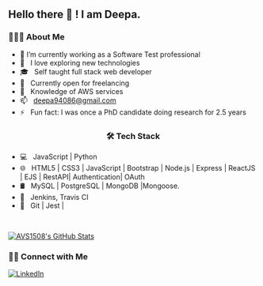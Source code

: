 <!--
**sdkdeepa/Deepa** is a ✨ _special_ ✨ repository because its `README.md` (this file) appears on your GitHub profile.

Here are some ideas to get you started:

-->
<h2> Hello there 👋 ! I am Deepa.</h2>

<h3> 👨🏻‍💻 About Me </h3>

- 🔭 I’m currently working as a Software Test professional 
- 🤩 &nbsp; I love exploring new technologies 
- 🎓 &nbsp; Self taught full stack web developer
- 💼 &nbsp; Currently open for freelancing
- 🌱 &nbsp; Knowledge of AWS services 
- 📫 &nbsp; deepa94086@gmail.com
- ⚡ &nbsp; Fun fact: I was once a PhD candidate doing research for 2.5 years
<!--
- ✍️ &nbsp; Pursuing Full stack development and artist /painter as hobbies/side hustles.-->

<h3 align="center">🛠 Tech Stack</h3>

- 💻 &nbsp; JavaScript | Python 
- 🌐 &nbsp; HTML5 | CSS3 | JavaScript | Bootstrap | Node.js | Express | ReactJS | EJS | RestAPI| Authentication| OAuth 
- 🛢 &nbsp; MySQL | PostgreSQL | MongoDB |Mongoose.
- 🚓 &nbsp; Jenkins, Travis CI
- 🔧 &nbsp; Git | Jest | 
<!-- - 🖥 &nbsp; -->

<br/>

[![AVS1508's GitHub Stats](https://github-readme-stats.vercel.app/api?username=sdkdeepa&show_icons=true)](https://github.com/sdkdeepa)

<h3> 🤝🏻 Connect with Me </h3>

<p>
<!-- <a href="https://www.adityavsingh.com/"><img alt="Website" src="https://img.shields.io/badge/Website-www.adityavsingh.com-blue?style=flat-square&logo=google-chrome"></a> -->
<a href="https://www.linkedin.com/in/deepa94086"><img alt="LinkedIn" src="https://img.shields.io/badge/LinkedIn-deepa94086-blue?style=flat-square&logo=linkedin"></a>
<!-- <a href="https://www.instagram.com/adityavs_/"><img alt="Instagram" src="https://img.shields.io/badge/Instagram-adityavs__-blue?style=flat-square&logo=instagram"></a>-->
</p>


